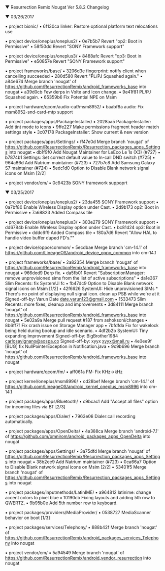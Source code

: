 
 ▼ Resurrection Remix Nougat Ver 5.8.2 Changelog


 ▼ 03/26/2017


 ▪ project bionic/
 ▪ 6f130ca linker: Restore optional platform text relocations use

 ▪ project device/oneplus/oneplus2/
 ▪ 0e7b5b7 Revert "op2: Boot in Permissive"
 ▪ 58f50dd Revert "SONY Framework support"

 ▪ project device/oneplus/oneplus3/
 ▪ 8488afc Revert "op3: Boot in Permissive"
 ▪ e50857e Revert "SONY Framework support"

 ▪ project frameworks/base/
 ▪ 3206d3e fingerprint: notify client when cancelling succeeded
 ▪ 280d580 Revert "PL/PJ Squashed again."
 ▪ a84e674 Merge branch 'nougat' of https://github.com/ResurrectionRemix/android_frameworks_base into nougat
 ▪ a39d0cb Few derps in Volte and Icon change.
 ▪ 9e41f81 PL/PJ Squashed again.
 ▪ 65359b6 Fix Potential NPE on Msim

 ▪ project hardware/qcom/audio-caf/msm8952/
 ▪ baabf8a audio: Fix msm8952-snd-card-mtp support

 ▪ project packages/apps/PackageInstaller/
 ▪ 2028aa5 PackageInstaller: Add tint mode to icons
 ▪ 9ffe227 Make permissions fragment header match settings style
 ▪ 3c07178 PackageInstaller: Show current & new version

 ▪ project packages/apps/Settings/
 ▪ ff47e0d Merge branch 'nougat' of https://github.com/ResurrectionRemix/Resurrection_packages_apps_Settings into nougat
 ▪ db1f9f0 Add Nougat Maintainer for LeEco Le 1s (X3) (#727)
 ▪ b7874b1 Settings: Set correct default value to In-call DND switch (#725)
 ▪ 964a86d Add Natrium maintainer (#723)
 ▪ 727b7c8 Add Samsung Galaxy S7 maintainer (#724)
 ▪ 5edc1d0 Option to Disable Blank network signal icons on Msim [2/2]

 ▪ project vendor/cm/
 ▪ 0c9423b SONY framework suppoprt

 ▼ 03/25/2017


 ▪ project device/oneplus/oneplus2/
 ▪ 23da455 SONY Framework support
 ▪ 0a7bf80 Enable Wireless Display option under Cast.
 ▪ 2d9b173 op2: Boot in Permissive
 ▪ 7a68823 Added Compass tile

 ▪ project device/oneplus/oneplus3/
 ▪ 303e279 SONY Framework support
 ▪ dd6784b Enable Wireless Display option under Cast.
 ▪ bc81d24 op3: Boot in Permissive
 ▪ dddc6f9 Added Compass tile
 ▪ f80a7d6 Revert "Allow HAL to handle video buffer duped FD's.""

 ▪ project device/oppo/common/
 ▪ 5ecdbae Merge branch 'cm-14.1' of https://github.com/LineageOS/android_device_oppo_common into cm-14.1

 ▪ project frameworks/base/
 ▪ 2a82354 Merge branch 'nougat' of https://github.com/ResurrectionRemix/android_frameworks_base into nougat
 ▪ 966ded9 Derp fix.
 ▪ da5fb01 Revert "SubscriptionManager: remove unprovisioned sims from the list of active subscriptions"
 ▪ da1e367 Slim Recents: fix SystemUI fc
 ▪ fb47dc9 Option to Disable Blank network signal icons on Msim [1/2]
 ▪ 42f6626 SystemUI: Hide unprovisioned SIMs * There's no point of displaying null signal icon. clean up PSB while we're at it Signed-off-by: Varun Date <date.varun123@gmail.com>
 ▪ 1533473 Slim Recents: more fixes, cleanup and improvements
 ▪ 3d84111 Merge branch 'nougat' of https://github.com/ResurrectionRemix/android_frameworks_base into nougat
 ▪ 5e02a9a Merge pull request #187 from ashoksoni/changes
 ▪ 8b6ff71 Fix crash issue on Storage Manager app
 ▪ 7bfdfda Fix for wakelock being held during bootup and idle scenario.
 ▪ 4df2b2b SystemUI: Tiny expanding improvement Signed-off-by: BigBrother1984 <carlosavignano@aospa.co> Signed-off-by: xyyx <xyyx@mail.ru>
 ▪ 4e0ee9f [BUG] fix NullPointerException in Notification.java
 ▪ 9c9b696 Merge branch 'nougat' of https://github.com/ResurrectionRemix/android_frameworks_base into nougat

 ▪ project hardware/qcom/fm/
 ▪ aff061a FM: Fix KHz->kHz

 ▪ project kernel/oneplus/msm8996/
 ▪ cd28bef Merge branch 'cm-14.1' of https://github.com/LineageOS/android_kernel_oneplus_msm8996 into cm-14.1

 ▪ project packages/apps/Bluetooth/
 ▪ c9bcac1 Add "Accept all files" option for incoming files via BT [2/3]

 ▪ project packages/apps/Dialer/
 ▪ 7963e08 Dialer:call recording automatically.

 ▪ project packages/apps/OpenDelta/
 ▪ 4a388ca Merge branch 'android-7.1' of https://github.com/omnirom/android_packages_apps_OpenDelta into nougat

 ▪ project packages/apps/Settings/
 ▪ 3a75dfd Merge branch 'nougat' of https://github.com/ResurrectionRemix/Resurrection_packages_apps_Settings into nougat
 ▪ 38b2ee9 Add Natrium maintainer (#723)
 ▪ 0ca66a7 Option to Disable Blank network signal icons on Msim [2/2]
 ▪ 53401f5 Merge branch 'nougat' of https://github.com/ResurrectionRemix/Resurrection_packages_apps_Settings into nougat

 ▪ project packages/inputmethods/LatinIME/
 ▪ a964812 latinime: change accent colors to pixel blue
 ▪ 10190cb Fixing layouts and adding 5th row to QWERTZ.
 ▪ 9b95b0e Add 5th number row to keyboard.

 ▪ project packages/providers/MediaProvider/
 ▪ 0538727 MediaScanner behavior on boot [1/3]

 ▪ project packages/services/Telephony/
 ▪ 888b42f Merge branch 'nougat' of https://github.com/ResurrectionRemix/android_packages_services_Telephony into nougat

 ▪ project vendor/cm/
 ▪ 5a94549 Merge branch 'nougat' of https://github.com/ResurrectionRemix/android_vendor_resurrection into nougat

